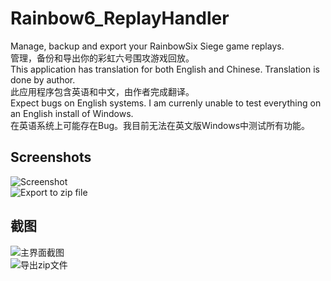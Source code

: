 # Rainbow6_ReplayHandler  
Manage, backup and export your RainbowSix Siege game replays.  
管理，备份和导出你的彩虹六号围攻游戏回放。  
This application has translation for both English and Chinese. Translation is done by author.  
此应用程序包含英语和中文，由作者完成翻译。  
Expect bugs on English systems. I am currenly unable to test everything on an English install of Windows.  
在英语系统上可能存在Bug。我目前无法在英文版Windows中测试所有功能。

## Screenshots
![Screenshot](https://user-images.githubusercontent.com/59414439/214329190-ed561b05-156e-408b-8a00-080029779c59.png)  
![Export to zip file](https://user-images.githubusercontent.com/59414439/214329239-f88c66a3-5793-4157-9ffe-c2d6eba49b72.png)

## 截图  
![主界面截图](https://user-images.githubusercontent.com/59414439/214330053-161a94ff-2845-42d8-8917-ab9ccccded63.png)  
![导出zip文件](https://user-images.githubusercontent.com/59414439/214330203-f2c67072-2a38-4787-8d6c-c7f25d2458e8.png)
